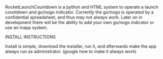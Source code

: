 RocketLaunchCountdown is a python and HTML system to operate a launch countdown and go/nogo indicator. Currently the go/nogo is operated by a confidential spreadsheet, and thus may not always work. Later on in development there will be the ability to add your own go/nogo indicator or use an inapp system.

INSTALL INSTRUCTIONS

Install is simple, download the installer, run it, and afterwards make the app always run as administrator. (google how to make it always work)